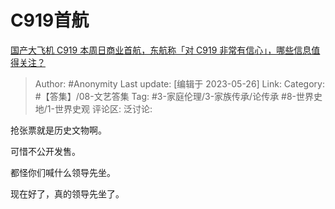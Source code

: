 # C919首航
[国产大飞机 C919 本周日商业首航，东航称「对 C919 非常有信心」，哪些信息值得关注？](https://www.zhihu.com/question/603136304/answer/3045595057)

> Author: #Anonymity
> Last update: [编辑于 2023-05-26]
> Link:
> Category: #【答集】/08-文艺答集
> Tag: #3-家庭伦理/3-家族传承/论传承 #8-世界史地/1-世界史观
> 评论区:
> 泛讨论:

抢张票就是历史文物啊。

可惜不公开发售。

都怪你们喊什么领导先坐。

现在好了，真的领导先坐了。
